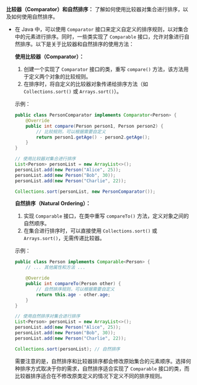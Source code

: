 **比较器（Comparator）和自然排序：** 了解如何使用比较器对集合进行排序，以及如何使用自然排序。

- 在 Java 中，可以使用 `Comparator` 接口来定义自定义的排序规则，以对集合中的元素进行排序。同时，一些类实现了 `Comparable` 接口，允许对象进行自然排序。以下是关于比较器和自然排序的使用方法：

  **使用比较器（Comparator）：**
  1. 创建一个实现了 `Comparator` 接口的类，重写 `compare()` 方法，该方法用于定义两个对象的比较规则。
  2. 在排序时，将自定义的比较器对象传递给排序方法（如 `Collections.sort()` 或 `Arrays.sort()`）。

  示例：
  ```java
  public class PersonComparator implements Comparator<Person> {
      @Override
      public int compare(Person person1, Person person2) {
          // 比较规则，可以根据需要自定义
          return person1.getAge() - person2.getAge();
      }
  }
  
  // 使用比较器对集合进行排序
  List<Person> personList = new ArrayList<>();
  personList.add(new Person("Alice", 25));
  personList.add(new Person("Bob", 30));
  personList.add(new Person("Charlie", 22));
  
  Collections.sort(personList, new PersonComparator());
  ```

  **自然排序（Natural Ordering）：**
  1. 实现 `Comparable` 接口，在类中重写 `compareTo()` 方法，定义对象之间的自然顺序。
  2. 在集合进行排序时，可以直接使用 `Collections.sort()` 或 `Arrays.sort()`，无需传递比较器。

  示例：
  ```java
  public class Person implements Comparable<Person> {
      // ... 其他属性和方法 ...
  
      @Override
      public int compareTo(Person other) {
          // 自然排序规则，可以根据需要自定义
          return this.age - other.age;
      }
  }
  
  // 使用自然排序对集合进行排序
  List<Person> personList = new ArrayList<>();
  personList.add(new Person("Alice", 25));
  personList.add(new Person("Bob", 30));
  personList.add(new Person("Charlie", 22));
  
  Collections.sort(personList); // 自然排序
  ```

  需要注意的是，自然排序和比较器排序都会修改原始集合的元素顺序。选择何种排序方式取决于你的需求，自然排序适合实现了 `Comparable` 接口的类，而比较器排序适合在不修改原类定义的情况下定义不同的排序规则。